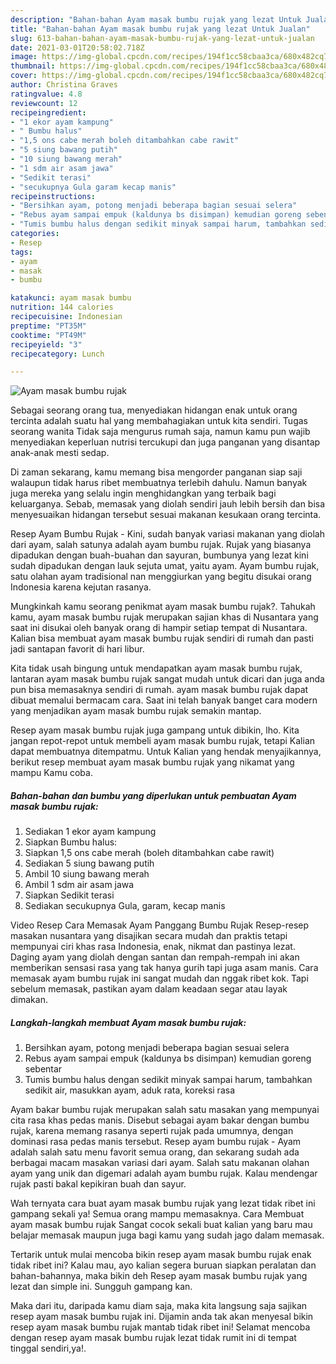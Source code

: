 ```yaml
---
description: "Bahan-bahan Ayam masak bumbu rujak yang lezat Untuk Jualan"
title: "Bahan-bahan Ayam masak bumbu rujak yang lezat Untuk Jualan"
slug: 613-bahan-bahan-ayam-masak-bumbu-rujak-yang-lezat-untuk-jualan
date: 2021-03-01T20:58:02.718Z
image: https://img-global.cpcdn.com/recipes/194f1cc58cbaa3ca/680x482cq70/ayam-masak-bumbu-rujak-foto-resep-utama.jpg
thumbnail: https://img-global.cpcdn.com/recipes/194f1cc58cbaa3ca/680x482cq70/ayam-masak-bumbu-rujak-foto-resep-utama.jpg
cover: https://img-global.cpcdn.com/recipes/194f1cc58cbaa3ca/680x482cq70/ayam-masak-bumbu-rujak-foto-resep-utama.jpg
author: Christina Graves
ratingvalue: 4.8
reviewcount: 12
recipeingredient:
- "1 ekor ayam kampung"
- " Bumbu halus"
- "1,5 ons cabe merah boleh ditambahkan cabe rawit"
- "5 siung bawang putih"
- "10 siung bawang merah"
- "1 sdm air asam jawa"
- "Sedikit terasi"
- "secukupnya Gula garam kecap manis"
recipeinstructions:
- "Bersihkan ayam, potong menjadi beberapa bagian sesuai selera"
- "Rebus ayam sampai empuk (kaldunya bs disimpan) kemudian goreng sebentar"
- "Tumis bumbu halus dengan sedikit minyak sampai harum, tambahkan sedikit air, masukkan ayam, aduk rata, koreksi rasa"
categories:
- Resep
tags:
- ayam
- masak
- bumbu

katakunci: ayam masak bumbu 
nutrition: 144 calories
recipecuisine: Indonesian
preptime: "PT35M"
cooktime: "PT49M"
recipeyield: "3"
recipecategory: Lunch

---
```



![Ayam masak bumbu rujak](https://img-global.cpcdn.com/recipes/194f1cc58cbaa3ca/680x482cq70/ayam-masak-bumbu-rujak-foto-resep-utama.jpg)

Sebagai seorang orang tua, menyediakan hidangan enak untuk orang tercinta adalah suatu hal yang membahagiakan untuk kita sendiri. Tugas seorang  wanita Tidak saja mengurus rumah saja, namun kamu pun wajib menyediakan keperluan nutrisi tercukupi dan juga panganan yang disantap anak-anak mesti sedap.

Di zaman  sekarang, kamu memang bisa mengorder panganan siap saji walaupun tidak harus ribet membuatnya terlebih dahulu. Namun banyak juga mereka yang selalu ingin menghidangkan yang terbaik bagi keluarganya. Sebab, memasak yang diolah sendiri jauh lebih bersih dan bisa menyesuaikan hidangan tersebut sesuai makanan kesukaan orang tercinta. 

Resep Ayam Bumbu Rujak - Kini, sudah banyak variasi makanan yang diolah dari ayam, salah satunya adalah ayam bumbu rujak. Rujak yang biasanya dipadukan dengan buah-buahan dan sayuran, bumbunya yang lezat kini sudah dipadukan dengan lauk sejuta umat, yaitu ayam. Ayam bumbu rujak, satu olahan ayam tradisional nan menggiurkan yang begitu disukai orang Indonesia karena kejutan rasanya.

Mungkinkah kamu seorang penikmat ayam masak bumbu rujak?. Tahukah kamu, ayam masak bumbu rujak merupakan sajian khas di Nusantara yang saat ini disukai oleh banyak orang di hampir setiap tempat di Nusantara. Kalian bisa membuat ayam masak bumbu rujak sendiri di rumah dan pasti jadi santapan favorit di hari libur.

Kita tidak usah bingung untuk mendapatkan ayam masak bumbu rujak, lantaran ayam masak bumbu rujak sangat mudah untuk dicari dan juga anda pun bisa memasaknya sendiri di rumah. ayam masak bumbu rujak dapat dibuat memalui bermacam cara. Saat ini telah banyak banget cara modern yang menjadikan ayam masak bumbu rujak semakin mantap.

Resep ayam masak bumbu rujak juga gampang untuk dibikin, lho. Kita jangan repot-repot untuk membeli ayam masak bumbu rujak, tetapi Kalian dapat membuatnya ditempatmu. Untuk Kalian yang hendak menyajikannya, berikut resep membuat ayam masak bumbu rujak yang nikamat yang mampu Kamu coba.

<!--inarticleads1-->

##### Bahan-bahan dan bumbu yang diperlukan untuk pembuatan Ayam masak bumbu rujak:

1. Sediakan 1 ekor ayam kampung
1. Siapkan  Bumbu halus:
1. Siapkan 1,5 ons cabe merah (boleh ditambahkan cabe rawit)
1. Sediakan 5 siung bawang putih
1. Ambil 10 siung bawang merah
1. Ambil 1 sdm air asam jawa
1. Siapkan Sedikit terasi
1. Sediakan secukupnya Gula, garam, kecap manis


Video Resep Cara Memasak Ayam Panggang Bumbu Rujak Resep-resep masakan nusantara yang disajikan secara mudah dan praktis tetapi mempunyai ciri khas rasa Indonesia, enak, nikmat dan pastinya lezat. Daging ayam yang diolah dengan santan dan rempah-rempah ini akan memberikan sensasi rasa yang tak hanya gurih tapi juga asam manis. Cara memasak ayam bumbu rujak ini sangat mudah dan nggak ribet kok. Tapi sebelum memasak, pastikan ayam dalam keadaan segar atau layak dimakan. 

<!--inarticleads2-->

##### Langkah-langkah membuat Ayam masak bumbu rujak:

1. Bersihkan ayam, potong menjadi beberapa bagian sesuai selera
1. Rebus ayam sampai empuk (kaldunya bs disimpan) kemudian goreng sebentar
1. Tumis bumbu halus dengan sedikit minyak sampai harum, tambahkan sedikit air, masukkan ayam, aduk rata, koreksi rasa


Ayam bakar bumbu rujak merupakan salah satu masakan yang mempunyai cita rasa khas pedas manis. Disebut sebagai ayam bakar dengan bumbu rujak, karena memang rasanya seperti rujak pada umumnya, dengan dominasi rasa pedas manis tersebut. Resep ayam bumbu rujak - Ayam adalah salah satu menu favorit semua orang, dan sekarang sudah ada berbagai macam masakan variasi dari ayam. Salah satu makanan olahan ayam yang unik dan digemari adalah ayam bumbu rujak. Kalau mendengar rujak pasti bakal kepikiran buah dan sayur. 

Wah ternyata cara buat ayam masak bumbu rujak yang lezat tidak ribet ini gampang sekali ya! Semua orang mampu memasaknya. Cara Membuat ayam masak bumbu rujak Sangat cocok sekali buat kalian yang baru mau belajar memasak maupun juga bagi kamu yang sudah jago dalam memasak.

Tertarik untuk mulai mencoba bikin resep ayam masak bumbu rujak enak tidak ribet ini? Kalau mau, ayo kalian segera buruan siapkan peralatan dan bahan-bahannya, maka bikin deh Resep ayam masak bumbu rujak yang lezat dan simple ini. Sungguh gampang kan. 

Maka dari itu, daripada kamu diam saja, maka kita langsung saja sajikan resep ayam masak bumbu rujak ini. Dijamin anda tak akan menyesal bikin resep ayam masak bumbu rujak mantab tidak ribet ini! Selamat mencoba dengan resep ayam masak bumbu rujak lezat tidak rumit ini di tempat tinggal sendiri,ya!.

